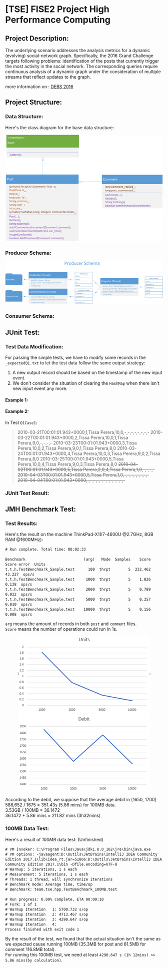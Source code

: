 # [TSE] FISE2 Project High Performance Computing

## Project Description:

The underlying scenario addresses the analysis metrics for a dynamic (evolving) social-network graph. Specifically, the 2016 Grand Challenge targets following problems: identification of the posts that currently trigger the most activity in the social network. The corresponding queries require continuous analysis of a dynamic graph under the consideration of multiple streams that reflect updates to the graph.

more information on : [DEBS 2016](http://www.ics.uci.edu/~debs2016/call-grand-challenge.html)

## Project Structure:

### Data Structure:
Here's the class diagram for the base data structure:

![DS Schema](README/DS%20schema.png)

### Producer Schema:

![Producer Schema](README/Producer%20Schema.png)

### Consumer Schema:


## JUnit Test:

### Test Data Modification:
For passing the simple tests, we have to modify some records in the `_expectedQ1.txt` to let the test data follow the same output strategy:
1. A new output record should be based on the timestamp of the new input event.
2. We don't consider the situation of clearing the `HashMap` when there isn't new input event any more.

#### Example 1:

#### Example 2:

In Test `Q1Case1`:

>2010-03-21T00:01:01.943+0000,1,Tissa Perera,10,0,-,-,-,-,-,-,-,-
>2010-03-22T00:01:01.943+0000,2,Tissa Perera,10,0,1,Tissa Perera,9,0,-,-,-,-
>2010-03-23T00:01:01.943+0000,3,Tissa Perera,10,0,2,Tissa Perera,9,0,1,Tissa Perera,8,0
>2010-03-24T00:01:01.943+0000,4,Tissa Perera,10,0,3,Tissa Perera,9,0,2,Tissa Perera,8,0
>2010-03-25T00:01:01.943+0000,5,Tissa Perera,10,0,4,Tissa Perera,9,0,3,Tissa Perera,8,0
~~2010-04-02T00:01:01.943+0000,5,Tissa Perera,2,0,4,Tissa Perera,1,0,-,-,-,-~~<br/>
~~2010-04-03T00:01:01.943+0000,5,Tissa Perera,1,0,-,-,-,-,-,-,-,-~~<br/>
~~2010-04-04T00:01:01.943+0000,-,-,-,-,-,-,-,-,-,-,-,-~~<br/>

### JUnit Test Result:

## JMH Benchmark Test:

### Test Results:

Here's the result on the machine ThinkPad-X1(I7-4600U @2.7GHz, 8GB RAM @1600MHz):<br/>

```
# Run complete. Total time: 00:02:33

Benchmark                          (arg)   Mode  Samples    Score  Score error  Units
t.t.h.TestBenchmark_Sample.test      100  thrpt        5  232.462       43.227  ops/s
t.t.h.TestBenchmark_Sample.test     1000  thrpt        5    1.826        0.138  ops/s
t.t.h.TestBenchmark_Sample.test     2000  thrpt        5    0.789        0.032  ops/s
t.t.h.TestBenchmark_Sample.test     5000  thrpt        5    0.357        0.010  ops/s
t.t.h.TestBenchmark_Sample.test    10000  thrpt        5    0.156        0.008  ops/s
```
`arg` means the amount of records in both `post` and `comment` files.<br/>
`Score` means the number of operations could run in 1s.<br/>

<figure class="double">
    <img src="README/Units.png">
    <img src="README/Debit.png">
</figure>

According to the debit, we suppose that the average debit in [1650, 1700]<br/>
588,652 / 1675 = 351.43s (5.86 mins) for 100MB data.<br/>
3.53GB / 100MB = 36.1472<br/>
36.1472 * 5.86 mins = 211.82 mins (3h32mins)

### 100MB Data Test:

Here's a result of *100MB* data test: (Unfinished)

```
# VM invoker: C:\Program Files\Java\jdk1.8.0_102\jre\bin\java.exe
# VM options: -javaagent:D:\Outils\JetBrains\IntelliJ IDEA Community Edition 2017.1\lib\idea_rt.jar=51866:D:\Outils\JetBrains\IntelliJ IDEA Community Edition 2017.1\bin -Dfile.encoding=UTF-8
# Warmup: 5 iterations, 1 s each
# Measurement: 5 iterations, 1 s each
# Threads: 1 thread, will synchronize iterations
# Benchmark mode: Average time, time/op
# Benchmark: team.tse.hpp.TestBenchmark_100MB.test

# Run progress: 0.00% complete, ETA 00:00:10
# Fork: 1 of 1
# Warmup Iteration   1: 5700.732 s/op
# Warmup Iteration   2: 4713.467 s/op
# Warmup Iteration   3: 4290.647 s/op
# Warmup Iteration   4: 
Process finished with exit code 1
```

By the result of the test, we found that the actual situation isn't the same as we expected cause running 100MB (35.3MB for post and 81.5MB for comment 116.8MB total).<br/>
For running this 100MB test, we need at least `4290.647 s (1h 12mins) >> 5.86 mins(by calculation)`.